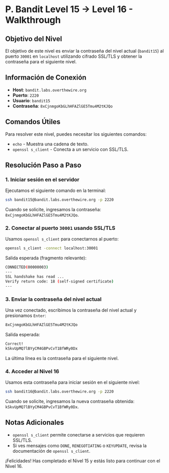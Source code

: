# P. Bandit Level 15 → Level 16 - Walkthrough

## Objetivo del Nivel

El objetivo de este nivel es enviar la contraseña del nivel actual (`bandit15`) al puerto `30001` en `localhost` utilizando cifrado SSL/TLS y obtener la contraseña para el siguiente nivel.

## Información de Conexión

- **Host**: `bandit.labs.overthewire.org`
- **Puerto**: `2220`
- **Usuario**: `bandit15`
- **Contraseña**: `8xCjnmgoKbGLhHFAZlGE5Tmu4M2tKJQo`

## Comandos Útiles

Para resolver este nivel, puedes necesitar los siguientes comandos:

- `echo` - Muestra una cadena de texto.
- `openssl s_client` - Conecta a un servicio con SSL/TLS.

## Resolución Paso a Paso

### 1. Iniciar sesión en el servidor

Ejecutamos el siguiente comando en la terminal:

```sh
ssh bandit15@bandit.labs.overthewire.org -p 2220
```

Cuando se solicite, ingresamos la contraseña: `8xCjnmgoKbGLhHFAZlGE5Tmu4M2tKJQo`.

### 2. Conectar al puerto `30001` usando SSL/TLS

Usamos `openssl s_client` para conectarnos al puerto:

```sh
openssl s_client -connect localhost:30001
```

Salida esperada (fragmento relevante):

```sh
CONNECTED(00000003)
---
SSL handshake has read ...
Verify return code: 18 (self-signed certificate)
---
```

### 3. Enviar la contraseña del nivel actual

Una vez conectado, escribimos la contraseña del nivel actual y presionamos `Enter`:

```sh
8xCjnmgoKbGLhHFAZlGE5Tmu4M2tKJQo
```

Salida esperada:

```sh
Correct!
kSkvUpMQ7lBYyCM4GBPvCvT1BfWRy0Dx
```

La última línea es la contraseña para el siguiente nivel.

### 4. Acceder al Nivel 16

Usamos esta contraseña para iniciar sesión en el siguiente nivel:

```sh
ssh bandit16@bandit.labs.overthewire.org -p 2220
```

Cuando se solicite, ingresamos la nueva contraseña obtenida: `kSkvUpMQ7lBYyCM4GBPvCvT1BfWRy0Dx`.

## Notas Adicionales

- `openssl s_client` permite conectarse a servicios que requieren SSL/TLS.
- Si ves mensajes como `DONE`, `RENEGOTIATING` o `KEYUPDATE`, revisa la documentación de `openssl s_client`.

¡Felicidades! Has completado el Nivel 15 y estás listo para continuar con el Nivel 16.

